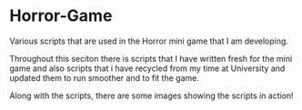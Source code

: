# Horror-Game
Various scripts that are used in the Horror mini game that I am developing.

Throughout this seciton there is scripts that I have written fresh for the mini game and also scripts that i have recycled from my time at University and updated them to run smoother and to fit the game. 

Along with the scripts, there are some images showing the scripts in action!
